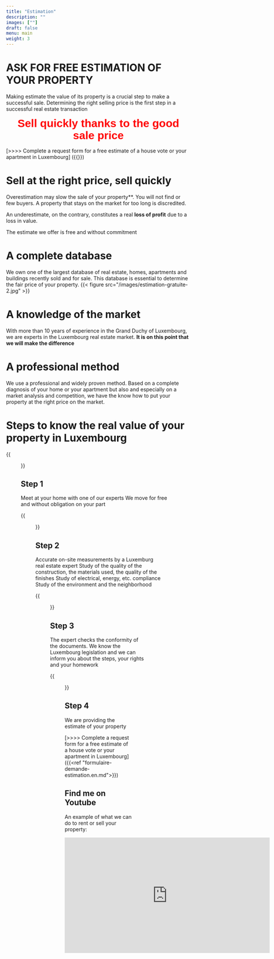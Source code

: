 ```yaml
---
title: "Estimation"
description: ""
images: [""]
draft: false
menu: main
weight: 3
---
```



# ASK FOR FREE ESTIMATION OF YOUR PROPERTY

Making estimate the value of its property is a crucial step to make a successful sale.
Determining the right selling price is the first step in a successful real estate transaction

<div style="font-family: 'Source Sans Pro', sans-serif;font-size:30px; font-weight:700; color:red;line-height:1.1; text-align: center;" class="text-content">Sell quickly thanks to the good sale price </div>

<br/>
[>>>> Complete a request form for a free estimate of a house vote or your apartment in Luxembourg] ({{<ref "formulaire-demande-estimation.en.md">}})

# Sell at the right price, sell quickly

Overestimation may slow the sale of your property**. You will not find or few buyers. A property that stays on the market for too long is discredited.

An underestimate, on the contrary, constitutes a real **loss of profit** due to a loss in value.

The estimate we offer is free and without commitment

# A complete database

We own one of the largest database of real estate, homes, apartments and buildings recently sold and for sale. This database is essential to determine the fair price of your property.
{{< figure src="/images/estimation-gratuite-2.jpg" >}}


# A knowledge of the market

With more than 10 years of experience in the Grand Duchy of Luxembourg, we are experts in the Luxembourg real estate market. **It is on this point that we will make the difference**

# A professional method

We use a professional and widely proven method.
Based on a complete diagnosis of your home or your apartment but also and especially on a market analysis and competition, we have the know how to put your property at the right price on the market.

# Steps to know the real value of your property in Luxembourg

{{<figure class = "imageastep" src = "/images/shaking_hands-512.png">}}
## Step 1
Meet at your home with one of our experts
We move for free and without obligation on your part

{{<figure class = "imageastep" src = "/images/estimation.png">}}
## Step 2
Accurate on-site measurements by a Luxemburg real estate expert
Study of the quality of the construction, the materials used, the quality of the finishes
Study of electrical, energy, etc. compliance
Study of the environment and the neighborhood

{{<figure class = "imageastep" src = "/images/resultados-icon.png">}}
## Step 3
The expert checks the conformity of the documents. We know the Luxembourg legislation and we can inform you about the steps, your rights and your homework

{{<figure class = "imageastep" src = "/images/call-report-icon-3.png">}}
## Step 4
We are providing the estimate of your property


[>>>> Complete a request form for a free estimate of a house vote or your apartment in Luxembourg] ({{<ref "formulaire-demande-estimation.en.md">}})
## Find me on Youtube

An example of what we can do to rent or sell your property:
<div class="youtubevideowrap">
    <div class="video-container">
    <iframe width="560" height="315" src="https://www.youtube.com/embed/Y4GGS9TNRoI" frameborder="0" allow="accelerometer; autoplay; encrypted-media; gyroscope; picture-in-picture" allowfullscreen></iframe>
    </div>
</div>
